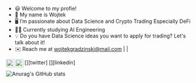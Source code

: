 - 😃 Welcome to my profie!
- 👋 My name is Wojtek
- 🖥️ I’m passionate about Data Science and Crypto Trading Especially DeFi
- 👨‍🎓 Currently studying AI Engineering
- 💡 Do you have Data Science ideas you want to apply for trading? Let's talk about it!
- ✉️ Reach me at wojtekgradzinski@mail.com  |  | 


[<img align="left" alt="codeSTACKr | Twitter" width="22px" src="http://twitter.com/WojcieszekGra" />][twitter]
[<img align="left" alt="codeSTACKr | LinkedIn" width="22px" src="https://http://linkedin.com/in/wojciechgradzinski" />][linkedin]
 

![Anurag's GitHub stats](https://github-readme-stats.vercel.app/api?username=wojtekgradzinski&show_icons=true&theme=radical)

